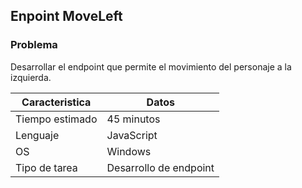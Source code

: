 ## Enpoint MoveLeft

### Problema

Desarrollar el endpoint que permite el movimiento del personaje a la izquierda.

| Caracteristica  | Datos                        |
| --------------- | ---------------------------- |              
| Tiempo estimado | 45 minutos                   |
| Lenguaje        | JavaScript                   |
| OS              | Windows                      |
| Tipo de tarea   | Desarrollo de endpoint       |


